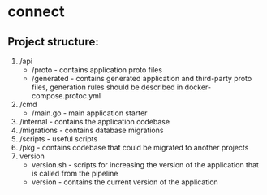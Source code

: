 # connect

## Project structure:
1. /api
    - /proto - contains application proto files
    - /generated - contains generated application and third-party proto files, generation rules should be described in docker-compose.protoc.yml
2. /cmd
    - /main.go - main application starter
3. /internal - contains the application codebase
4. /migrations - contains database migrations
5. /scripts - useful scripts
6. /pkg - contains codebase that could be migrated to another projects
7. version
    - version.sh - scripts for increasing the version of the application that is called from the pipeline
    - version - contains the current version of the application
